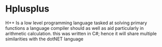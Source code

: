 # Hplusplus
H++ Is a low level programming language tasked at solving primary functions a language compiler should as well as aid particularly in arithmetic calculation. this was written in C#; hence it will share multiple similarities with the dotNET language
